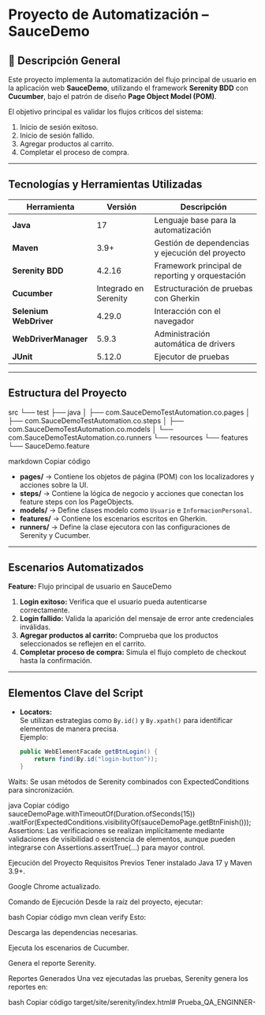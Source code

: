 # Proyecto de Automatización – SauceDemo

## 📘 Descripción General
Este proyecto implementa la automatización del flujo principal de usuario en la aplicación web **SauceDemo**, utilizando el framework **Serenity BDD** con **Cucumber**, bajo el patrón de diseño **Page Object Model (POM)**.

El objetivo principal es validar los flujos críticos del sistema:
1. Inicio de sesión exitoso.  
2. Inicio de sesión fallido.  
3. Agregar productos al carrito.  
4. Completar el proceso de compra.

---

##  Tecnologías y Herramientas Utilizadas

| Herramienta | Versión | Descripción |
|--------------|----------|-------------|
| **Java** | 17 | Lenguaje base para la automatización |
| **Maven** | 3.9+ | Gestión de dependencias y ejecución del proyecto |
| **Serenity BDD** | 4.2.16 | Framework principal de reporting y orquestación |
| **Cucumber** | Integrado en Serenity | Estructuración de pruebas con Gherkin |
| **Selenium WebDriver** | 4.29.0 | Interacción con el navegador |
| **WebDriverManager** | 5.9.3 | Administración automática de drivers |
| **JUnit** | 5.12.0 | Ejecutor de pruebas |

---

##  Estructura del Proyecto

src
└── test
├── java
│ ├── com.SauceDemoTestAutomation.co.pages
│ ├── com.SauceDemoTestAutomation.co.steps
│ ├── com.SauceDemoTestAutomation.co.models
│ └── com.SauceDemoTestAutomation.co.runners
└── resources
└── features
└── SauceDemo.feature

markdown
Copiar código

- **pages/** → Contiene los objetos de página (POM) con los localizadores y acciones sobre la UI.  
- **steps/** → Contiene la lógica de negocio y acciones que conectan los feature steps con los PageObjects.  
- **models/** → Define clases modelo como `Usuario` e `InformacionPersonal`.  
- **features/** → Contiene los escenarios escritos en Gherkin.  
- **runners/** → Define la clase ejecutora con las configuraciones de Serenity y Cucumber.

---

##  Escenarios Automatizados

**Feature:** Flujo principal de usuario en SauceDemo  
1. **Login exitoso:** Verifica que el usuario pueda autenticarse correctamente.  
2. **Login fallido:** Valida la aparición del mensaje de error ante credenciales inválidas.  
3. **Agregar productos al carrito:** Comprueba que los productos seleccionados se reflejen en el carrito.  
4. **Completar proceso de compra:** Simula el flujo completo de checkout hasta la confirmación.

---

##  Elementos Clave del Script

- **Locators:**  
  Se utilizan estrategias como `By.id()` y `By.xpath()` para identificar elementos de manera precisa.  
  Ejemplo:  
  ```java
  public WebElementFacade getBtnLogin() {
      return find(By.id("login-button"));
  }
Waits:
Se usan métodos de Serenity combinados con ExpectedConditions para sincronización.

java
Copiar código
sauceDemoPage.withTimeoutOf(Duration.ofSeconds(15))
             .waitFor(ExpectedConditions.visibilityOf(sauceDemoPage.getBtnFinish()));
Assertions:
Las verificaciones se realizan implícitamente mediante validaciones de visibilidad o existencia de elementos, aunque pueden integrarse con Assertions.assertTrue(...) para mayor control.

 Ejecución del Proyecto
 Requisitos Previos
Tener instalado Java 17 y Maven 3.9+.

Google Chrome actualizado.

 Comando de Ejecución
Desde la raíz del proyecto, ejecutar:

bash
Copiar código
mvn clean verify
Esto:

Descarga las dependencias necesarias.

Ejecuta los escenarios de Cucumber.

Genera el reporte Serenity.

 Reportes Generados
Una vez ejecutadas las pruebas, Serenity genera los reportes en:

bash
Copiar código
target/site/serenity/index.html# Prueba_QA_ENGINNER-
